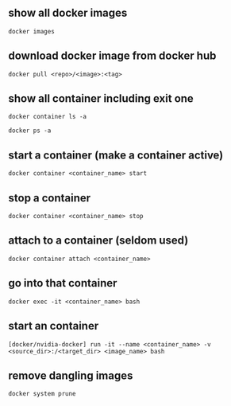 ## show all docker images
```
docker images
```

## download docker image from docker hub
```
docker pull <repo>/<image>:<tag>
```

## show all container including exit one
```
docker container ls -a
```
```
docker ps -a
```

## start a container (make a container active)
```
docker container <container_name> start 
```

## stop a container
```
docker container <container_name> stop
```

## attach to a container (seldom used)
```
docker container attach <container_name>
```

## go into that container 
```
docker exec -it <container_name> bash
```

## start an container 
```
[docker/nvidia-docker] run -it --name <container_name> -v <source_dir>:/<target_dir> <image_name> bash
```

## remove dangling images
```
docker system prune
```
